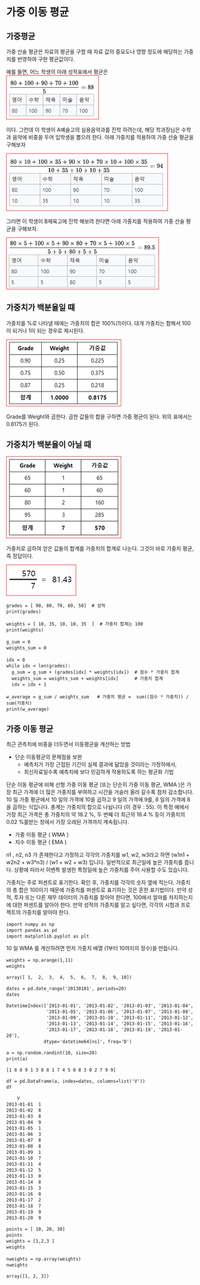 # 가중 이동 평균


## 가중평균
가중 산술 평균은 자료의 평균을 구할 때 자료 값의 중요도나 영향 정도에 해당하는 가중치를 반영하여 구한 평균값이다.

예를 들면,  어느 학생의 아래 성적표에서 평균은
![](../.gitbook/assets/aver/aver01.png)


이다.  그런데 이 학생이 A예술고의 실용음악과를 진학 하려는데, 해당 학과장님은 수학과 음악에 비중을 두어 입학생을 뽑으려 한다. 아래 가중치를 적용하여 가중 산술 평균을 구해보자

![](../.gitbook/assets/aver/aver02.png)

그러면 이 학생이 B체육고에 진학 해보려 한다면 아래 가중치를 적용하여 가중 산술 평균을 구해보자.

![](../.gitbook/assets/aver/aver03.png)

## 가중치가 백분율일 떄
가중치를 %로 나타낼 때에는 가중치의 합은 100%(1)이다. 대개 가중치는 합해서 100이 되거나 1이 되는 경우로 제시된다.


![](../.gitbook/assets/aver/aver04.png)

Grade를 Weight와 곱한다. 곱한 값들의 합을 구하면 가중 평균이 된다. 위의 표에서는 0.8175가 된다. 


## 가중치가 백분율이 아닐 때


![](../.gitbook/assets/aver/aver05.png)

가중치로 곱하여 얻은 값들의 합계를 가중치의 합계로 나눈다. 그것이 바로 가중치 평균, 즉 정답이다.

![](../.gitbook/assets/aver/aver06.png)

```
grades = [ 90, 80, 70, 60, 50]  # 성적 
print(grades)

weights = [ 10, 35, 10, 10, 35  ]  # 가중치 합계는 100 
print(weights)

g_sum = 0 
weights_sum = 0 

idx = 0
while idx < len(grades):
  g_sum = g_sum + (grades[idx] * weights[idx])  # 점수 * 가중치 합계 
  weights_sum = weights_sum + weights[idx]      # 가중치 합계 
  idx = idx + 1 

w_average = g_sum / weights_sum   # 가중치 평균 =  sum((점수 * 가중치)) / sum(가중치) 
print(w_average)
```


## 가중 이동 평균
최근 관측치에 비중을 더두면서 이동평균을 계산하는 방법

* 단순 이동평균의 문제점을 보완
  * 예측치가 가장 근접된 기간이 실제 결과에 닮았을 것이라는 가정하에서,
  * 최신자료일수록 예측치에 보다 민감하게 작용하도록 하는 평균화 기법

단순 이동 평균에 비해 선형 가중 이동 평균 (또는 단순히 가중 이동 평균, WMA )은 가장 최근 가격에 더 많은 가중치를 부여하고 시간을 거슬러 올라 갈수록 점차 감소합니다. 10 일 가중 평균에서 10 일의 가격에 10을 곱하고 9 일의 가격에 9를, 8 일의 가격에 8을 곱하는 식입니다. 총계는 가중치의 합으로 나뉩니다 (이 경우 : 55). 이 특정 예에서 가장 최근 가격은 총 가중치의 약 18.2 %, 두 번째 더 최근의 16.4 % 등이 가중치의 0.02 %를받는 창에서 가장 오래된 가격까지 계속됩니다.

* 가중 이동 평균 ( WMA )
* 지수 이동 평균 ( EMA )

n1 , n2, n3 가 존재한다고 가정하고 각각의 가중치를 w1, w2, w3라고 하면 (w1n1 + w2n2 + w3*n3) / (w1 + w2 + w3) 입니다. 일반적으로 최근일에 높은 가중치를 줍니다.
상황에 따라서 이벤특 발생한 특정일에 높은 가중치를 주어 사용할 수도 있습니다.


가중치는 주로 퍼센트로 표기한다. 확인 후, 가중치를 각각의 숫자 옆에 적는다.
가중치의 총 합은 100이기 때문에 가중치를 퍼센트로 표기하는 것은 흔한 표기법이다. 만약 성적, 투자 또는 다른 재무 데이터의 가중치를 찾아야 한다면, 100에서 얼마를 차지하는지에 대한 퍼센트를 알아야 한다.
만약 성적의 가중치를 알고 싶다면, 각각의 시험과 프로젝트의 가중치를 알아야 한다.


```
import numpy as np
import pandas as pd
import matplotlib.pyplot as plt
```


10 일 WMA 를 계산하려면 먼저 가중치 배열 (1부터 10까지의 정수)을 만듭니다.


```
weights = np.arange(1,11)
weights
```

```
array([ 1,  2,  3,  4,  5,  6,  7,  8,  9, 10])
```



```
dates = pd.date_range('20130101', periods=20)
dates
```
```
DatetimeIndex(['2013-01-01', '2013-01-02', '2013-01-03', '2013-01-04',
               '2013-01-05', '2013-01-06', '2013-01-07', '2013-01-08',
               '2013-01-09', '2013-01-10', '2013-01-11', '2013-01-12',
               '2013-01-13', '2013-01-14', '2013-01-15', '2013-01-16',
               '2013-01-17', '2013-01-18', '2013-01-19', '2013-01-20'],
              dtype='datetime64[ns]', freq='D')
```
```              
a = np.random.randint(10, size=20)
print(a)
```

```
[1 8 8 9 1 3 8 8 1 7 4 5 0 8 3 0 2 7 9 9]
```

```
df = pd.DataFrame(a, index=dates, columns=list('V'))
df
```

```
	V
2013-01-01	1
2013-01-02	8
2013-01-03	8
2013-01-04	9
2013-01-05	1
2013-01-06	3
2013-01-07	8
2013-01-08	8
2013-01-09	1
2013-01-10	7
2013-01-11	4
2013-01-12	5
2013-01-13	0
2013-01-14	8
2013-01-15	3
2013-01-16	0
2013-01-17	2
2013-01-18	7
2013-01-19	9
2013-01-20	9
```



```
points = [ 10, 20, 30]
points
weights = [1,2,3 ]
weights

nweights = np.array(weights)
nweights
```


```
array([1, 2, 3])
```